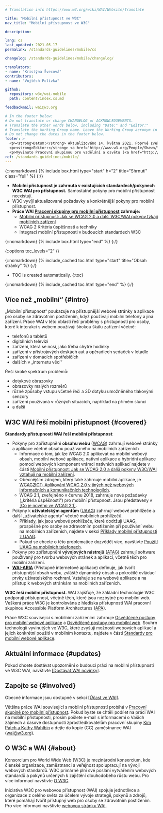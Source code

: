 ```yaml
---
# Translation info https://www.w3.org/wiki/WAI/Website/Translate

title: "Mobilní přístupnost ve W3C"
nav_title: "Mobilní přístupnost ve W3C"

description: 

lang: cs
last_updated: 2021-05-17
permalink: /standards-guidelines/mobile/cs

changelog: /standards-guidelines/mobile/changelog/

translators:
- name: "Kristýna Švecová"
contributors:
- name: "Vojtěch Polívka"

github:
  repository: w3c/wai-mobile
  path: content/index.cs.md

feedbackmail: wai@w3.org

# In the footer below:
# Do not translate or change CHANGELOG or ACKNOWLEDGEMENTS.
# Translate the other words below, including "Date:" and "Editor:"
# Translate the Working Group name. Leave the Working Group acronym in English.
# Do not change the dates in the footer below.
footer: >
  <p><strong>Datum:</strong> Aktualizováno 14. května 2021. Poprvé zveřejněno v lednu 2008. CHANGELOG.</p>
  <p><strong>Editor:</strong> <a href="http://www.w3.org/People/Shawn/">Shawn Lawton Henry</a>.  Přispěvatel: <a href="http://www.w3.org/People/Brewer/">Judy Brewer</a>.</p>
  <p>Vyvinuto Pracovní skupinou pro vzdělání a osvětu (<a href="http://www.w3.org/WAI/EO/">EOWG</a>).</p>
ref: /standards-guidelines/mobile/
---
```


{::nomarkdown}
{% include box.html type="start" h="2" title="Shrnutí" class="full" %}
{:/}

-   **Mobilní přístupnost je zahrnutá v existujících standardech/pokynech W3C WAI pro přístupnost.** Samostatné pokyny pro mobilní přístupnost neexistují.
-   W3C vyvíjí aktualizované požadavky a konkrétnější pokyny pro mobilní přístupnost.
-   **Práce WAI [Pracovní skupiny pro mobilní přístupnost](https://www.w3.org/WAI/GL/mobile-a11y-tf/) zahrnuje:**
    -   [Mobilní přístupnost: Jak se WCAG 2.0 a další W3C/WAI pokyny týkají mobilních zařízení](http://www.w3.org/TR/mobile-accessibility-mapping/)
    -   WCAG 2 Kritéria úspěšnosti a techniky
    -   Integraci mobilní přístupnosti v budoucích standardech W3C

{::nomarkdown}
{% include box.html type="end" %}
{:/}


{::options toc_levels="2" /}

{::nomarkdown}
{% include_cached toc.html type="start" title="Obsah stránky" %}
{:/}

-   TOC is created automatically.
{:toc}

{::nomarkdown}
{% include_cached toc.html type="end" %}
{:/}

## Více než „mobilní“ {#intro}

„Mobilní přístupnost“ poukazuje na přístupnější webové stránky a aplikace pro osoby se zdravotním postižením, když používají mobilní telefony a jiná zařízení. Práce WAI v této oblasti řeší problémy s přístupností pro osoby, které k interakci s webem používají širokou škálu zařízení včetně:

-   telefonů a tabletů
-   digitálních televizí
-   zařízení, která se nosí, jako třeba chytré hodinky
-   zařízení v přístrojových deskách aut a opěradlech sedaček v letadle
-   zařízení v domácích spotřebičích
-   dalších v „internetu věcí“

Řeší široké spektrum problémů:

-   dotykové obrazovky
-   obrazovky malých rozměrů
-   různé způsoby vstupu včetně řeči a 3D dotyku umožněného tlakovými senzory
-   zařízení používaná v různých situacích, například na přímém slunci
-   a další

## W3C WAI řeší mobilní přístupnost {#covered}

**Standardy přístupnosti WAI řeší mobilní přístupnost**:

-   Pokyny pro zpřístupnění **obsahu webu** ([WCAG](/standards-guidelines/wcag/)) zahrnují webové stránky a aplikace včetně obsahu používaného na mobilních zařízeních
    -   Informace o tom, jak lze WCAG 2.0 aplikovat na mobilní webový obsah, mobilní webové aplikace, nativní aplikace a hybridní aplikace pomocí webových komponent vrámci nativních aplikací najdete v části [Mobilní přístupnost: Jak se WCAG 2.0 a další pokyny W3C/WAI vztahují na mobilní zařízení](http://www.w3.org/TR/mobile-accessibility-mapping/).
    -   Obecnějším zdrojem, který také zahrnuje mobilní aplikace, je [WCAG2ICT: Aplikování WCAG 2.0 v jiných než webových informačních a komunikačních technologiích](/standards-guidelines/wcag/non-web-ict/).
    -   WCAG 2.1, zveřejněno v červnu 2018, zahrnuje nové požadavky („kritéria úspěšnosti“) pro mobilní přístupnost. Jsou představeny v [[Co je nového ve WCAG 2.1]](/standards-guidelines/wcag/new-in-21/). 
-   Pokyny k **uživatelským agentům** ([UAAG](/standards-guidelines/uaag/)) zahrnují webové prohlížeče a další „uživatelské agenty“ včetně mobilních prohlížečů.
    -   Příklady, jak jsou webové prohlížeče, které dodržují UAAG, prospěšné pro osoby se zdravotním postižením při používání webu na mobilních zařízeních, najdete v sekci [Příklady mobilní přístupnosti z UAAG](http://www.w3.org/TR/IMPLEMENTING-UAAG20/mobile).
    -   Pokud se chcete o této problematice dozvědět více, navštivte [Použití UAAG na mobilních telefonech](http://www.w3.org/WAI/UA/work/wiki/Applying_UAAG_to_Mobile_Phones).
-   Pokyny pro zpřístupnění **vývojových nástrojů** ([ATAG](/standards-guidelines/atag/)) zahrnují software používaný pro tvorbu webových stránek a aplikací, včetně těch pro mobilní zařízení.
-   **[WAI-ARIA](/standards-guidelines/aria/)** (Přístupné internetové aplikace) definuje, jak tvořit přístupnější obsah webu, zvláště dynamický obsah a pokročilé ovládací prvky uživatelského rozhraní. Vztahuje se na webové aplikace a na přístup k webových stránkám na mobilních zařízeních.

**W3C řeší mobilní přístupnost.** WAI zajišťuje, že základní technologie W3C podporují přístupnost, včetně těch, které jsou nezbytné pro mobilní web. Veškerá práce W3C je kontrolována z hlediska přístupnosti WAI pracovní skupinou Accessible Platform Architectures ([APA](https://www.w3.org/WAI/APA/)).

Práce W3C související s mobilními zařízeními zahrnuje [Osvědčené postupy pro mobilní webové aplikace](http://www.w3.org/TR/mwabp/) a [Osvědčené postupy pro mobilní web](http://www.w3.org/TR/mobile-bp/). Souhrn technologií vyvinutých ve W3C, které zvyšují možnosti webových aplikací a jejich konkrétní použití v mobilním kontextu, najdete v části [Standardy pro mobilní webové aplikace](http://www.w3.org/Mobile/mobile-web-app-state/).

## Aktuální informace {#updates}

Pokud chcete dostávat upozornění o budoucí práci na mobilní přístupnosti ve W3C WAI, navštivte [[Dostávat WAI novinky]](/news/subscribe/).

## Zapojte se {#involved}

Obecné informace jsou dostupné v sekci [[Účast ve WAI]](/about/participating/).

Většina práce WAI související s mobilní přístupností probíhá v [Pracovní skupině pro mobilní přístupnost](https://www.w3.org/WAI/GL/mobile-a11y-tf/). Pokud byste se chtěli podílet na práci WAI na mobilní přístupnosti, prosím pošlete e-mail s informacemi o Vašich zájmech a časové dostupnosti zprostředkovatelům pracovní skupiny [Kim Patch a Kathy Wahlbin](mailto:kathy@interactiveaccessibility.com,Kim@redstartsystems.com?cc=wai@w3.org,ran@w3.org&subject=Mobile%20Accessibility%20Task%20Force%20Enquiry) a dejte do kopie (CC) zaměstnance WAI (wai@w3.org).

## O W3C a WAI {#about}

Konsorcium pro World Wide Web (W3C) je mezinárodní konsorcium, kde členské organizace, zaměstnanci a veřejnost spolupracují na vývoji webových standardů. W3C primárně plní své poslání vytvářením webových standardů a pokynů určených k zajištění dlouhodobého růstu webu. Pro více informací navštivte [O W3C](http://www.w3.org/Consortium/).

Iniciativa W3C pro webovou přístupnost (WAI) spojuje jednotlivce a organizace z celého světa za účelem vývoje strategií, pokynů a zdrojů, které pomáhají tvořit přístupný web pro osoby se zdravotním postižením. Pro více informací navštivte [webovou stránku WAI](http://www.w3.org/WAI/).

